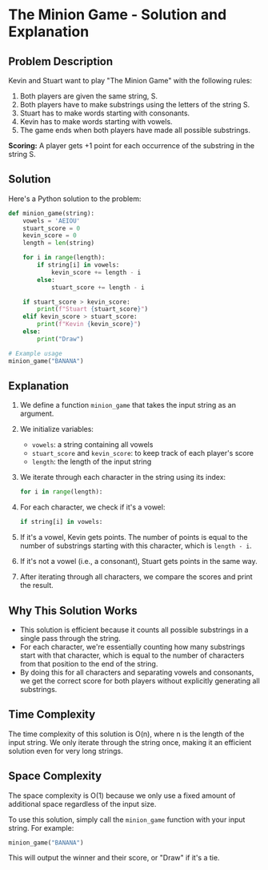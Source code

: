 # The Minion Game - Solution and Explanation

## Problem Description

Kevin and Stuart want to play "The Minion Game" with the following rules:

1. Both players are given the same string, S.
2. Both players have to make substrings using the letters of the string S.
3. Stuart has to make words starting with consonants.
4. Kevin has to make words starting with vowels.
5. The game ends when both players have made all possible substrings.

**Scoring:** A player gets +1 point for each occurrence of the substring in the string S.

## Solution

Here's a Python solution to the problem:

```python
def minion_game(string):
    vowels = 'AEIOU'
    stuart_score = 0
    kevin_score = 0
    length = len(string)

    for i in range(length):
        if string[i] in vowels:
            kevin_score += length - i
        else:
            stuart_score += length - i

    if stuart_score > kevin_score:
        print(f"Stuart {stuart_score}")
    elif kevin_score > stuart_score:
        print(f"Kevin {kevin_score}")
    else:
        print("Draw")

# Example usage
minion_game("BANANA")
```

## Explanation

1. We define a function `minion_game` that takes the input string as an argument.

2. We initialize variables:
   - `vowels`: a string containing all vowels
   - `stuart_score` and `kevin_score`: to keep track of each player's score
   - `length`: the length of the input string

3. We iterate through each character in the string using its index:
   
   ```python
   for i in range(length):
   ```

4. For each character, we check if it's a vowel:
   
   ```python
   if string[i] in vowels:
   ```

5. If it's a vowel, Kevin gets points. The number of points is equal to the number of substrings starting with this character, which is `length - i`.

6. If it's not a vowel (i.e., a consonant), Stuart gets points in the same way.

7. After iterating through all characters, we compare the scores and print the result.

## Why This Solution Works

- This solution is efficient because it counts all possible substrings in a single pass through the string.
- For each character, we're essentially counting how many substrings start with that character, which is equal to the number of characters from that position to the end of the string.
- By doing this for all characters and separating vowels and consonants, we get the correct score for both players without explicitly generating all substrings.

## Time Complexity

The time complexity of this solution is O(n), where n is the length of the input string. We only iterate through the string once, making it an efficient solution even for very long strings.

## Space Complexity

The space complexity is O(1) because we only use a fixed amount of additional space regardless of the input size.

To use this solution, simply call the `minion_game` function with your input string. For example:

```python
minion_game("BANANA")
```

This will output the winner and their score, or "Draw" if it's a tie.
